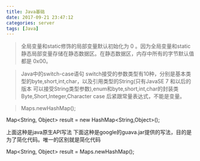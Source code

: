 ```yaml
---
title: Java基础
date: 2017-09-21 23:47:12
categories: server
tags: [Java] 
---
```

>全局变量和static修饰的局部变量默认初始化为 0 。因为全局变量和static静态局部变量存储在静态数据区。在静态数据区，内存中所有的字节默认值都是 0x00。

>Java中的switch-case语句
switch接受的参数类型有10种，分别是基本类型的byte,short,int,char，以及引用类型的String(只有JavaSE 7 和以后的版本 可以接受String类型参数),enum和byte,short,int,char的封装类Byte,Short,Integer,Character
case 后紧跟常量表达式，不能是变量。

>Maps.newHashMap();

 Map<String, Object> result = new HashMap<String,Object>();
 
 
 上面这种是java原生API写法
 下面这种是google的guava.jar提供的写法，目的是为了简化代码。唯一的区别就是简化代码
 
 
 Map<String, Object> result = Maps.newHashMap();